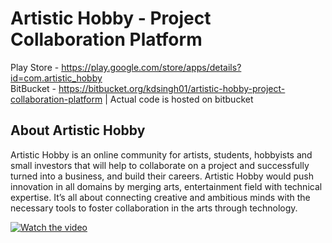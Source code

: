 # Artistic Hobby - Project Collaboration Platform
Play Store - https://play.google.com/store/apps/details?id=com.artistic_hobby</br>
BitBucket - https://bitbucket.org/kdsingh01/artistic-hobby-project-collaboration-platform | Actual code is hosted on bitbucket</br>
## About Artistic Hobby
Artistic Hobby is an online community for artists, students, hobbyists and small investors that will help to collaborate on a project and successfully turned into a business, and build their careers. Artistic Hobby would push innovation in all domains by merging arts, entertainment field with technical expertise. It’s all about connecting creative and ambitious minds with the necessary tools to foster collaboration in the arts through technology.

[![Watch the video](https://img.youtube.com/vi/nkB6oN-4i3g/maxresdefault.jpg)](https://youtu.be/nkB6oN-4i3g)
